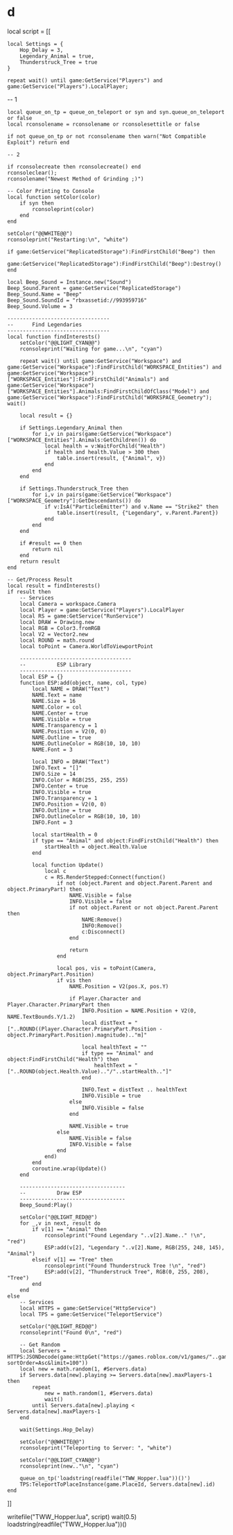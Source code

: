 # d

local script = [[



    local Settings = {
        Hop_Delay = 3, 
        Legendary_Animal = true,
        Thunderstruck_Tree = true
    }
    
    repeat wait() until game:GetService("Players") and game:GetService("Players").LocalPlayer;
    
    
   -- 1
   
   
    local queue_on_tp = queue_on_teleport or syn and syn.queue_on_teleport or false
    local rconsolename = rconsolename or rconsolesettitle or false

    if not queue_on_tp or not rconsolename then warn("Not Compatible Exploit") return end
    
    -- 2
    
    if rconsolecreate then rconsolecreate() end
    rconsoleclear();
    rconsolename("Newest Method of Grinding ;)")
    
    -- Color Printing to Console
    local function setColor(color)
        if syn then
            rconsoleprint(color)
        end
    end
    
    setColor("@@WHITE@@")
    rconsoleprint("Restarting:\n", "white")
    
    if game:GetService("ReplicatedStorage"):FindFirstChild("Beep") then
        game:GetService("ReplicatedStorage"):FindFirstChild("Beep"):Destroy()
    end
    
    local Beep_Sound = Instance.new("Sound")
    Beep_Sound.Parent = game:GetService("ReplicatedStorage")
    Beep_Sound.Name = "Beep"
    Beep_Sound.SoundId = "rbxassetid://993959716"
    Beep_Sound.Volume = 3
    
    ---------------------------------
    --      Find Legendaries
    ---------------------------------
    local function findInterests()
        setColor("@@LIGHT_CYAN@@")
        rconsoleprint("Waiting for game...\n", "cyan")
    
        repeat wait() until game:GetService("Workspace") and game:GetService("Workspace"):FindFirstChild("WORKSPACE_Entities") and game:GetService("Workspace")["WORKSPACE_Entities"]:FindFirstChild("Animals") and game:GetService("Workspace")["WORKSPACE_Entities"].Animals:FindFirstChildOfClass("Model") and game:GetService("Workspace"):FindFirstChild("WORKSPACE_Geometry"); wait()
    
        local result = {}
    
        if Settings.Legendary_Animal then
            for i,v in pairs(game:GetService("Workspace")["WORKSPACE_Entities"].Animals:GetChildren()) do
                local health = v:WaitForChild("Health")
                if health and health.Value > 300 then 
                    table.insert(result, {"Animal", v})
                end
            end
        end
    
        if Settings.Thunderstruck_Tree then
            for i,v in pairs(game:GetService("Workspace")["WORKSPACE_Geometry"]:GetDescendants()) do
                if v:IsA("ParticleEmitter") and v.Name == "Strike2" then
                    table.insert(result, {"Legendary", v.Parent.Parent})
                end
            end
        end
    
        if #result == 0 then
            return nil
        end
        return result
    end
    
    -- Get/Process Result
    local result = findInterests()
    if result then
        -- Services
        local Camera = workspace.Camera
        local Player = game:GetService("Players").LocalPlayer
        local RS = game:GetService("RunService")
        local DRAW = Drawing.new
        local RGB = Color3.fromRGB
        local V2 = Vector2.new
        local ROUND = math.round
        local toPoint = Camera.WorldToViewportPoint
    
        ------------------------------------
        --          ESP Library
        ------------------------------------
        local ESP = {}
        function ESP:add(object, name, col, type) 
            local NAME = DRAW("Text")
            NAME.Text = name
            NAME.Size = 16
            NAME.Color = col
            NAME.Center = true
            NAME.Visible = true
            NAME.Transparency = 1
            NAME.Position = V2(0, 0)
            NAME.Outline = true
            NAME.OutlineColor = RGB(10, 10, 10)
            NAME.Font = 3
            
            local INFO = DRAW("Text")
            INFO.Text = "[]"
            INFO.Size = 14
            INFO.Color = RGB(255, 255, 255)
            INFO.Center = true
            INFO.Visible = true
            INFO.Transparency = 1
            INFO.Position = V2(0, 0)
            INFO.Outline = true
            INFO.OutlineColor = RGB(10, 10, 10)
            INFO.Font = 3

            local startHealth = 0
            if type == "Animal" and object:FindFirstChild("Health") then
                startHealth = object.Health.Value
            end
            
            local function Update()
                local c
                c = RS.RenderStepped:Connect(function()
                    if not (object.Parent and object.Parent.Parent and object.PrimaryPart) then
                        NAME.Visible = false
                        INFO.Visible = false
                        if not object.Parent or not object.Parent.Parent then
                            NAME:Remove()
                            INFO:Remove()
                            c:Disconnect()
                        end

                        return
                    end

                    local pos, vis = toPoint(Camera, object.PrimaryPart.Position)
                    if vis then
                        NAME.Position = V2(pos.X, pos.Y)
                        
                        if Player.Character and Player.Character.PrimaryPart then
                            INFO.Position = NAME.Position + V2(0, NAME.TextBounds.Y/1.2)
                            local distText = "["..ROUND((Player.Character.PrimaryPart.Position - object.PrimaryPart.Position).magnitude).."m]"
                            
                            local healthText = ""
                            if type == "Animal" and object:FindFirstChild("Health") then
                                healthText = "["..ROUND(object.Health.Value).."/"..startHealth.."]"
                            end

                            INFO.Text = distText .. healthText
                            INFO.Visible = true
                        else
                            INFO.Visible = false
                        end
                        
                        NAME.Visible = true
                    else
                        NAME.Visible = false
                        INFO.Visible = false
                    end
                end)
            end
            coroutine.wrap(Update)()
        end
    
        ----------------------------------
        --          Draw ESP
        ----------------------------------
        Beep_Sound:Play()

        setColor("@@LIGHT_RED@@")
        for _,v in next, result do
            if v[1] == "Animal" then
                rconsoleprint("Found Legendary "..v[2].Name.." !\n", "red")
                ESP:add(v[2], "Legendary "..v[2].Name, RGB(255, 248, 145), "Animal")
            elseif v[1] == "Tree" then
                rconsoleprint("Found Thunderstruck Tree !\n", "red")
                ESP:add(v[2], "Thunderstruck Tree", RGB(0, 255, 208), "Tree")
            end
        end
    else
        -- Services
        local HTTPS = game:GetService("HttpService")
        local TPS = game:GetService("TeleportService")
    
        setColor("@@LIGHT_RED@@")
        rconsoleprint("Found 0\n", "red")
        
        -- Get Random
        local Servers = HTTPS:JSONDecode(game:HttpGet("https://games.roblox.com/v1/games/"..game.PlaceId.."/servers/Public?sortOrder=Asc&limit=100"))
        local new = math.random(1, #Servers.data)
        if Servers.data[new].playing >= Servers.data[new].maxPlayers-1 then
            repeat 
                new = math.random(1, #Servers.data)
                wait()
            until Servers.data[new].playing < Servers.data[new].maxPlayers-1
        end

        wait(Settings.Hop_Delay)
        
        setColor("@@WHITE@@")
        rconsoleprint("Teleporting to Server: ", "white")
    
        setColor("@@LIGHT_CYAN@@")
        rconsoleprint(new.."\n", "cyan")

        queue_on_tp('loadstring(readfile("TWW_Hopper.lua"))()')
        TPS:TeleportToPlaceInstance(game.PlaceId, Servers.data[new].id)
    end
]]

writefile("TWW_Hopper.lua", script)
wait(0.5)
loadstring(readfile("TWW_Hopper.lua"))()
